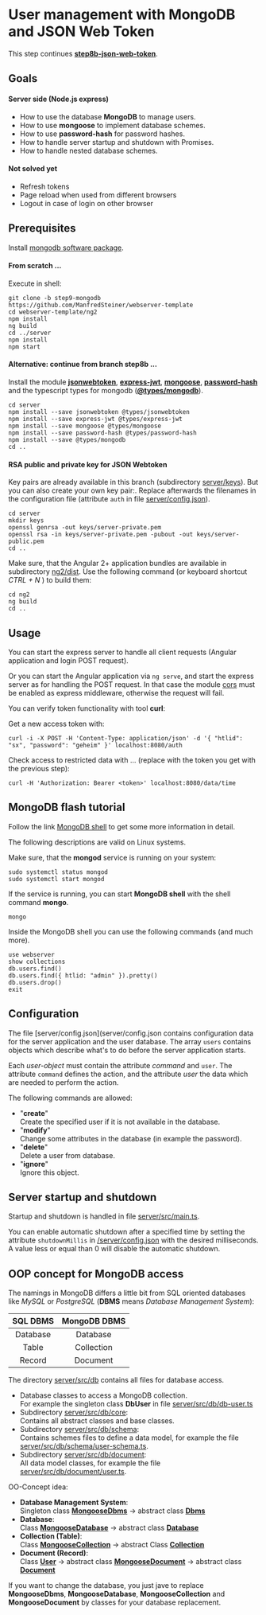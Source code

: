 # User management with MongoDB and JSON Web Token

This step continues **[step8b-json-web-token](../../blob/step8b-json-web-token/README.md)**.

## Goals

#### Server side (Node.js express)

* How to use the database **MongoDB** to manage users.
* How to use **mongoose** to implement database schemes.
* How to use **password-hash** for password hashes.
* How to handle server startup and shutdown with Promises.
* How to handle nested database schemes. 

#### Not solved yet

* Refresh tokens
* Page reload when used from different browsers
* Logout in case of login on other browser

## Prerequisites

Install [mongodb software package][mongodb-install].

#### From scratch ...

Execute in shell:

```
git clone -b step9-mongodb https://github.com/ManfredSteiner/webserver-template
cd webserver-template/ng2
npm install
ng build
cd ../server
npm install
npm start
```

#### Alternative: continue from branch step8b ...

Install the module **[jsonwebtoken][npm-jsonwebtoken]**, **[express-jwt][npm-express-jwt]**, 
**[mongoose][npm-mongoose]**, **[password-hash][npm-password-hash]** and the typescript types for
mongodb (**[@types/mongodb][npm-types-mongodb]**).

```
cd server
npm install --save jsonwebtoken @types/jsonwebtoken
npm install --save express-jwt @types/express-jwt
npm install --save mongoose @types/mongoose
npm install --save password-hash @types/password-hash
npm install --save @types/mongodb
cd ..
```

#### RSA public and private key for JSON Webtoken

Key pairs are already available in this branch (subdirectory [server/keys](server/keys)). But you can also create your own key pair:. Replace afterwards the filenames in the configuration file (attribute `auth` in file [server/config.json](server/config.json)).

```
cd server
mkdir keys
openssl genrsa -out keys/server-private.pem
openssl rsa -in keys/server-private.pem -pubout -out keys/server-public.pem
cd ..
```


Make sure, that the Angular 2+ application bundles are available in subdirectory [ng2/dist](ng2/dist). Use the following command (or keyboard shortcut *CTRL + N* ) to build them:

```
cd ng2
ng build
cd ..
```

## Usage

You can start the express server to handle all client requests (Angular application and login POST request).

Or you can start the Angular application via `ng serve`, and start the express server as for handling the POST request. In that case the module [cors][npm-cors] must be enabled as express middleware, otherwise the request will fail.

You can verify token functionality with tool **curl**:

Get a new access token with:
```
curl -i -X POST -H 'Content-Type: application/json' -d '{ "htlid": "sx", "password": "geheim" }' localhost:8080/auth
```
Check access to restricted data with ... (replace <token> with the token you get with the previous step):
```
curl -H 'Authorization: Bearer <token>' localhost:8080/data/time
```

## MongoDB flash tutorial

Follow the link [MongoDB shell][mongodb-shell] to get some more information in detail.

The following descriptions are valid on Linux systems. 

Make sure, that the **mongod** service is running on your system:

```
sudo systemctl status mongod
sudo systemctl start mongod
```

If the service is running, you can start **MongoDB shell** with the shell command **mongo**. 
```
mongo
```

Inside the MongoDB shell you can use the following commands (and much more).

```
use webserver
show collections
db.users.find()
db.users.find({ htlid: "admin" }).pretty()
db.users.drop()
exit
```

## Configuration

The file [server/config.json](server/config.json contains configuration data for the server application 
and the user database. The array `users` contains objects which describe what's to do before the server 
application starts.

Each *user-object* must contain the attribute *command* and `user`. The attribute `command` defines the action, and the attribute *user* 
the data which are needed to perform the action.

The following commands are allowed:
* "**create**"  
  Create the specified user if it is not available in the database.
* "**modify**"  
  Change some attributes in the database (in example the password). 
* "**delete**"  
  Delete a user from database. 
* "**ignore**"  
  Ignore this object.


## Server startup and shutdown

Startup and shutdown is handled in file [server/src/main.ts](server/src/main.ts).  

You can enable automatic shutdown after a specified time by setting the attribute `shutdownMillis` in [/server/config.json](/server/config.json) with the desired milliseconds. A value less or equal than 0 will disable the automatic shutdown. 


## OOP concept for MongoDB access

The namings in MongoDB differs a little bit from SQL oriented databases like *MySQL* or *PostgreSQL* (**DBMS** means *Database Management System*):

 SQL DBMS     | MongoDB DBMS
 :----------: | :--------------:
 Database     | Database 
 Table        | Collection 
 Record       | Document 

The directory [server/src/db](server/src/db) contains all files for database access.

* Database classes to access a MongoDB collection.  
  For example the singleton class **DbUser** in file [server/src/db/db-user.ts](server/src/db/db-user.ts)
* Subdirectory [server/src/db/core](server/src/db/core):  
  Contains all abstract classes and base classes.
* Subdirectory [server/src/db/schema](server/src/db/schema):  
  Contains schemes files to define a data model, 
  for example the file [server/src/db/schema/user-schema.ts](server/src/db/schema/user-schema.ts).
* Subdirectory [server/src/db/document](server/src/db/document):  
  All data model classes, 
  for example the file [server/src/db/document/user.ts](server/src/db/document/user.ts).

OO-Concept idea:

* **Database Management System**:  
  Singleton class **[MongooseDbms](server/src/db/core/mongoose-dbms.ts)** -> abstract class **[Dbms](server/src/db/core/dbms.ts)**
* **Database**:  
  Class **[MongooseDatabase](server/src/db/core/mongoose-database.ts)** -> abstract class **[Database](server/src/db/core/database.ts)**
* **Collection (Table)**:  
  Class **[MongooseCollection](server/src/db/core/mongoose-collection.ts)** -> abstract Class **[Collection](server/src/db/core/collection.ts)**
* **Document (Record)**:  
  Class **[User](server/src/db/document/user.ts)** -> abstract class **[MongooseDocument](server/src/db/core/mongoose-document.ts)** -> abstract class **[Document](server/src/db/core/document.ts)**
  
If you want to change the database, you just jave to replace **MongooseDbms**, **MongooseDatabase**, **MongooseCollection** and **MongooseDocument** by classes for your database replacement.

[npm-cors]: https://www.npmjs.com/package/cors
[mongodb-install]: https://docs.mongodb.com/manual/tutorial/install-mongodb-on-ubuntu/
[npm-jsonwebtoken]: https://www.npmjs.com/package/jsonwebtoken
[npm-express-jwt]: https://www.npmjs.com/package/express-jwt
[npm-mongoose]: https://www.npmjs.com/package/mongoose
[npm-password-hash]: https://www.npmjs.com/package/password-hash
[npm-types-mongodb]: https://www.npmjs.com/package/@types/mongodb
[mongodb-shell]: [https://docs.mongodb.com/getting-started/shell/client/]